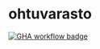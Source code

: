 # ohtuvarasto

[![GHA workflow badge](https://github.com/KasperiBlomberg/ohtuvarasto/workflows/CI/badge.svg)](https://github.com/KasperiBlomberg/ohtuvarasto/actions)
